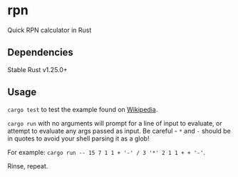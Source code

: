 # rpn
Quick RPN calculator in Rust
## Dependencies
Stable Rust v1.25.0+
## Usage
`cargo test` to test the example found on [Wikipedia](https://en.wikipedia.org/wiki/Reverse_Polish_notation#Example).

`cargo run` with no arguments will prompt for a line of input to evaluate, or attempt to evaluate any args passed as input. Be careful - `*` and `-` should be in quotes to avoid your shell parsing it as a glob!

For example: `cargo run -- 15 7 1 1 + '-' / 3 '*' 2 1 1 + + '-'`.

Rinse, repeat.

